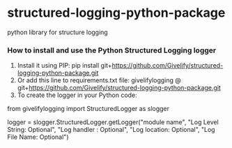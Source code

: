 # structured-logging-python-package
python library for structure logging

### How to install and use the Python Structured Logging logger
1. Install it using PIP: pip install git+https://github.com/Givelify/structured-logging-python-package.git
2. Or add this line to requirements.txt file: givelifylogging @ git+https://github.com/Givelify/structured-logging-python-package.git
3. To create the logger in your Python code:

from givelifylogging import StructuredLogger as slogger
    
logger = slogger.StructuredLogger.getLogger("module name", "Log Level String: Optional", "Log handler : Optional", "Log location: Optional", "Log File Name: Optional")
